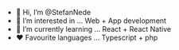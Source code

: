 - 👋 Hi, I’m @StefanNede
- 👀 I’m interested in ...
Web + App development
- 🌱 I’m currently learning ...
React + React Native
- ❤️ Favourite languages ...
Typescript + php
